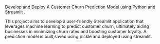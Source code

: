 Develop and Deploy A Customer Churn Prediction Model using Python and Streamlit .

This project aims to develop a user-friendly Streamlit application that leverages machine learning to predict customer churn, ultimately aiding businesses in minimizing churn rates and boosting customer loyalty.
A prediction model is built,saved using pickle and deployed using streamlit.
